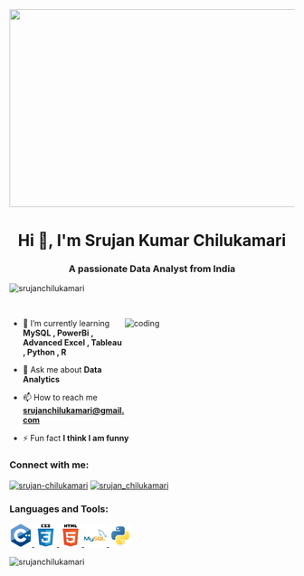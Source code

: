 <img  width="1000" height="350" src="https://media.licdn.com/dms/image/D4E12AQF7RKVvozyLtg/article-cover_image-shrink_600_2000/0/1665494659870?e=2147483647&v=beta&t=rn_4rvDOuUwWD7Qb0_wZczta12SlSO-5izcoSVahvsw">

<h1 align="center">Hi 👋, I'm Srujan Kumar Chilukamari</h1>
<h3 align="center">A passionate Data Analyst from India</h3>

<p align="left"> <img src="https://komarev.com/ghpvc/?username=srujanchilukamari&label=Profile%20views&color=0e75b6&style=flat" alt="srujanchilukamari" /> </p>

<p align="left"> <a href="https://twitter.com/" target="blank"><img src="https://img.shields.io/twitter/follow/?logo=twitter&style=for-the-badge" alt="" /></a> </p>

<img align="right" alt="coding" width="300" height="200"  src="https://capturly.com/blog/wp-content/uploads/2018/02/Data-Website-Analytics.gif">

- 🌱 I’m currently learning **MySQL , PowerBi , Advanced Excel , Tableau , Python , R**

- 💬 Ask me about **Data Analytics**

- 📫 How to reach me **srujanchilukamari@gmail.com**

- ⚡ Fun fact **I think I am funny**

<h3 align="left">Connect with me:</h3>
<p align="left">
<a href="https://linkedin.com/in/srujan-chilukamari" target="blank"><img align="center" src="https://raw.githubusercontent.com/rahuldkjain/github-profile-readme-generator/master/src/images/icons/Social/linked-in-alt.svg" alt="srujan-chilukamari" height="30" width="40" /></a>
<a href="https://instagram.com/srujan_chilukamari" target="blank"><img align="center" src="https://raw.githubusercontent.com/rahuldkjain/github-profile-readme-generator/master/src/images/icons/Social/instagram.svg" alt="srujan_chilukamari" height="30" width="40" /></a>
</p>

<h3 align="left">Languages and Tools:</h3>
<p align="left"> <a href="https://www.w3schools.com/cpp/" target="_blank" rel="noreferrer"> <img src="https://raw.githubusercontent.com/devicons/devicon/master/icons/cplusplus/cplusplus-original.svg" alt="cplusplus" width="40" height="40"/> </a> <a href="https://www.w3schools.com/css/" target="_blank" rel="noreferrer"> <img src="https://raw.githubusercontent.com/devicons/devicon/master/icons/css3/css3-original-wordmark.svg" alt="css3" width="40" height="40"/> </a> <a href="https://www.w3.org/html/" target="_blank" rel="noreferrer"> <img src="https://raw.githubusercontent.com/devicons/devicon/master/icons/html5/html5-original-wordmark.svg" alt="html5" width="40" height="40"/> </a> <a href="https://www.mysql.com/" target="_blank" rel="noreferrer"> <img src="https://raw.githubusercontent.com/devicons/devicon/master/icons/mysql/mysql-original-wordmark.svg" alt="mysql" width="40" height="40"/> </a> <a href="https://www.python.org" target="_blank" rel="noreferrer"> <img src="https://raw.githubusercontent.com/devicons/devicon/master/icons/python/python-original.svg" alt="python" width="40" height="40"/> </a> </p>

<p><img align="center" src="https://github-readme-stats.vercel.app/api/top-langs?username=srujanchilukamari&show_icons=true&locale=en&layout=compact" alt="srujanchilukamari" /></p>
